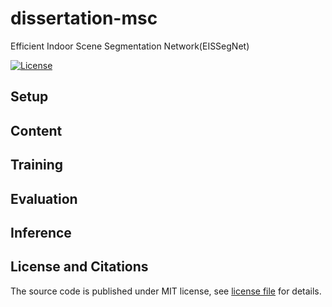 # dissertation-msc

Efficient Indoor Scene Segmentation Network(EISSegNet)

<p align="lift">
  <a href="https://opensource.org/licenses/MIT"><img src="https://img.shields.io/badge/License-MIT-4caf50.svg" alt="License"></a>
</a>
</p>

## Setup

## Content

## Training

## Evaluation

## Inference

## License and Citations

The source code is published under MIT license, see [license file](LICENSE) for details. 


